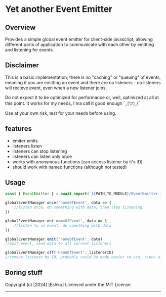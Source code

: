 # Yet another Event Emitter

## Overview

Provides a simple global event emitter for client-side javascript, allowing different parts of application to communicate with each other by emitting and listening for events.

## Disclaimer

This is a basic implementation; there is no "caching" or "queuing" of events, meaning if you are emitting an event and there are no listeners - no listeners will recieve event, even when a new listener joins.

Do not expect it to be optimized for performance or, well, optimized at all at this point.
It works for my needs, I'ma call it good enough ¯\_(ツ)\_/¯

Use at your own risk, test for your needs before using.

## features

- emiter emits
- listeners listen
- listeners can stop listening
- listeners can listen only once
- works with anonymous functions (can access listener by it's ID)
- should work with named functions (although not tested)

## Usage

```js
const { EventEmitter } = await import(`${PATH_TO_MODULE}/EventEmitter.js`)

globalEventManager.once('nameOfEvent', data => {
	//listen once, do something with data, then stop listening
})

globalEventManager.on('nameOfEvent', data => {
	//listen to an event, do something with data
})

globalEventManager.emit('nameOfEvent', data)
//emit event, send data to all current listeners

globalEventManager.off('nameOfEvent', listenerID)
//remove listener by ID, probably could be made easier to use, since all you really need is ID, but I'm gonna leave it as it is.
```

## Boring stuff

Copyright (c) [2024] [Eshku]
Licensed under the MIT License.

---
